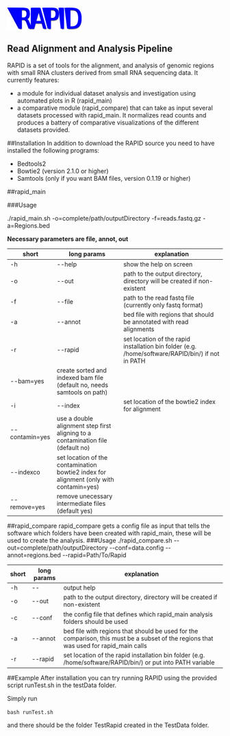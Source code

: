 ![RAPID Logo][logo]


[logo]: figures/Logo.png

Read Alignment and Analysis Pipeline
------------------------------------

RAPID is a set of tools for the alignment, and analysis of genomic regions with small RNA clusters derived from small RNA sequencing data.
It currently features:
- a module for individual dataset analysis and investigation using automated plots in R (rapid_main)
- a comparative module (rapid_compare) that can take as input several datasets processed with rapid_main. It normalizes read counts and produces a battery of comparative visualizations of the different datasets provided.


##Installation
In addition to download the RAPID source you need to have installed the following programs:
* Bedtools2
* Bowtie2 (version 2.1.0 or higher)
* Samtools (only if you want BAM files, version 0.1.19 or higher)

##rapid_main

###Usage

./rapid_main.sh -o=complete/path/outputDirectory -f=reads.fastq.gz -a=Regions.bed  

**Necessary parameters are file, annot, out**

short | long params | explanation
-----------|------------|--------
-h | --help | show the help on screen
-o | --out  | path to the output directory, directory will be created if non-existent
-f | --file | path to the read fastq file (currently only fastq format)
-a | --annot |  bed file with regions that should be annotated with read alignments
-r | --rapid | set location of the rapid installation bin folder (e.g. /home/software/RAPID/bin/) if not in PATH
 | --bam=yes | create sorted and indexed bam file (default no, needs samtools on path)
-i | --index | set location of the bowtie2 index for alignment
 | --contamin=yes | use a double alignment step first aligning to a contamination file (default no)
 | --indexco | set location of the contamination bowtie2 index for alignment (only with contamin=yes)
 | --remove=yes | remove unecessary intermediate files (default yes)

##rapid_compare
rapid_compare gets a config file as input that tells the software which folders have been created with rapid_main, these will be used to create the analysis.
###Usage
./rapid_compare.sh --out=complete/path/outputDirectory --conf=data.config --annot=regions.bed --rapid=Path/To/Rapid 

short | long params | explanation
-----------|------------|--------
-h | -- | output help
-o | --out | path to the output directory, directory will be created if non-existent
-c | --conf | the config file that defines which rapid_main analysis folders should be used
-a | --annot | bed file with regions that should be used for the comparison, this must be a subset of the regions that was used for rapid_main calls
-r | --rapid | set location of the rapid installation bin folder (e.g. /home/software/RAPID/bin/) or put into PATH variable

##Example
After installation you can try running RAPID using the provided script runTest.sh in the testData folder.

Simply run

`bash runTest.sh`

and there should be the folder TestRapid created in the TestData folder.
